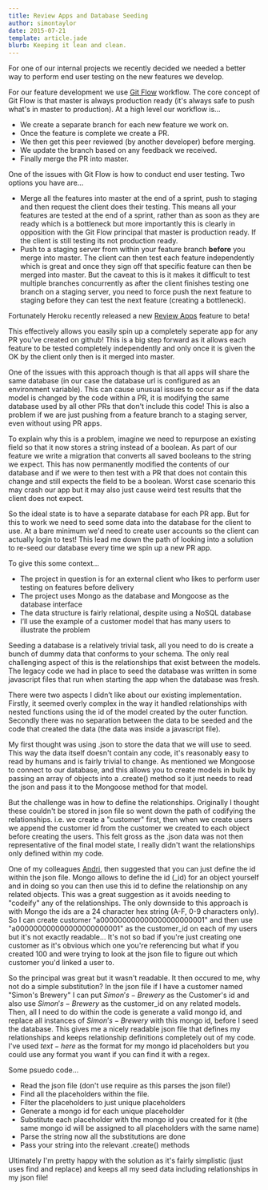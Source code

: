 ```yaml
---
title: Review Apps and Database Seeding
author: simontaylor
date: 2015-07-21
template: article.jade
blurb: Keeping it lean and clean.
---
```


For one of our internal projects we recently decided we needed a better way to perform end user testing on the new features we develop.

For our feature development we use [Git Flow](https://guides.github.com/introduction/flow/index.html) workflow. The core concept of Git Flow is that master is always production ready (it's always safe to push what's in master to production). At a high level our workflow is...

* We create a separate branch for each new feature we work on. 
* Once the feature is complete we create a PR.
* We then get this peer reviewed (by another developer) before merging.
* We update the branch based on any feedback we received.
* Finally merge the PR into master.

One of the issues with Git Flow is how to conduct end user testing. Two options you have are...

* Merge all the features into master at the end of a sprint, push to staging and then request the client does their testing. This means all your features are tested at the end of a sprint, rather than as soon as they are ready which is a bottleneck but more importantly this is clearly in opposition with the Git Flow principal that master is production ready. If the client is still testing its not production ready.
* Push to a staging server from within your feature branch **before** you merge into master. The client can then test each feature independently which is great and once they sign off that specific feature can then be merged into master. But the caveat to this is it makes it difficult to test multiple branches concurrently as after the client finishes testing one branch on a staging server, you need to force push the next feature to staging before they can test the next feature (creating a bottleneck).

Fortunately Heroku recently released a new [Review Apps](https://devcenter.heroku.com/articles/github-integration-review-apps) feature to beta!

This effectively allows you easily spin up a completely seperate app for any PR you've created on github! This is a big step forward as it allows each feature to be tested completely independently and only once it is given the OK by the client only then is it merged into master.

One of the issues with this approach though is that all apps will share the same database (in our case the database url is configured as an environment variable). This can cause unusual issues to occur as if the data model is changed by the code within a PR, it is modifying the same database used by all other PRs that don't include this code! This is also a problem if we are just pushing from a feature branch to a staging server, even without using PR apps.

To explain why this is a problem, imagine we need to repurpose an existing field so that it now stores a string instead of a boolean. As part of our feature we write a migration that converts all saved booleans to the string we expect. This has now permanently modified the contents of our database and if we were to then test with a PR that does not contain this change and still expects the field to be a boolean. Worst case scenario this may crash our app but it may also just cause weird test results that the client does not expect.

So the ideal state is to have a separate database for each PR app. But for this to work we need to seed some data into the database for the client to use. At a bare minimum we'd need to create user accounts so the client can actually login to test! This lead me down the path of looking into a solution to re-seed our database every time we spin up a new PR app.

To give this some context...

* The project in question is for an external client who likes to perform user testing on features before delivery
* The project uses Mongo as the database and Mongoose as the database interface
* The data structure is fairly relational, despite using a NoSQL database
* I’ll use the example of a customer model that has many users to illustrate the problem

Seeding a database is a relatively trivial task, all you need to do is create a bunch of dummy data that conforms to your schema. The only real challenging aspect of this is the relationships that exist between the models. The legacy code we had in place to seed the database was written in some javascript files that run when starting the app when the database was fresh.

There were two aspects I didn’t like about our existing implementation. Firstly, it seemed overly complex in the way it handled relationships with nested functions using the id of the model created by the outer function. Secondly there was no separation between the data to be seeded and the code that created the data (the data was inside a javascript file).

My first thought was using .json to store the data that we will use to seed. This way the data itself doesn't contain any code, it's reasonably easy to read by humans and is fairly trivial to change. As mentioned we Mongoose to connect to our database, and this allows you to create models in bulk by passing an array of objects into a .create() method so it just needs to read the json and pass it to the Mongoose method for that model.

But the challenge was in how to define the relationships. Originally I thought these couldn't be stored in json file so went down the path of codifying the relationships. i.e. we create a "customer" first, then when we create users we append the customer id from the customer we created to each object before creating the users. This felt gross as the .json data was not then representative of the final model state, I really didn't want the relationships only defined within my code.

One of my colleagues [Andri](https://github.com/moll), then suggested that you can just define the id within the json file. Mongo allows to define the id (_id) for an object yourself and in doing so you can then use this id to define the relationship on any related objects. This was a great suggestion as it avoids needing to "codeify" any of the relationships. The only downside to this approach is with Mongo the ids are a 24 character hex string (A-F, 0-9 characters only). So I can create customer "a000000000000000000000001" and then use "a000000000000000000000001" as the customer_id on each of my users but it's not exactly readable... It's not so bad if you're just creating one customer as it's obvious which one you're referencing but what if you created 100 and were trying to look at the json file to figure out which customer you'd linked a user to.

So the principal was great but it wasn't readable. It then occured to me, why not do a simple substitution? In the json file if I have a customer named "Simon's Brewery" I can put $Simon's-Brewery$ as the Customer's id and also use $Simon's-Brewery$ as the customer_id on any related models. Then, all I need to do within the code is generate a valid mongo id, and replace all instances of $Simon's-Brewery$ with this mongo id, before I seed the database. This gives me a nicely readable json file that defines my relationships and keeps relationship definitions completely out of my code. I've used $text-here$ as the format for my mongo id placeholders but you could use any format you want if you can find it with a regex.

Some psuedo code...

* Read the json file (don't use require as this parses the json file!)
* Find all the placeholders within the file.
* Filter the placeholders to just unique placeholders
* Generate a mongo id for each unique placeholder
* Substitute each placeholder with the mongo id you created for it (the same mongo id will be assigned to all placeholders with the same name)
* Parse the string now all the substitutions are done
* Pass your string into the relevant .create() methods

Ultimately I'm pretty happy with the solution as it's fairly simplistic (just uses find and replace) and keeps all my seed data including relationships in my json file!
